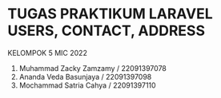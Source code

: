 # TUGAS PRAKTIKUM LARAVEL USERS, CONTACT, ADDRESS

KELOMPOK 5 MIC 2022
1. Muhammad Zacky Zamzamy  /  22091397078
2. Ananda Veda Basunjaya   /  22091397098
3. Mochammad Satria Cahya  /  22091397110
